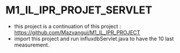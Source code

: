 # M1_IL_IPR_PROJET_SERVLET
* this project is a continuation of this project : https://github.com/Mazvangui/M1_IL_IPR_PROJECT
* import this project and run influxdbServlet.java to have the 10 last measurement.
